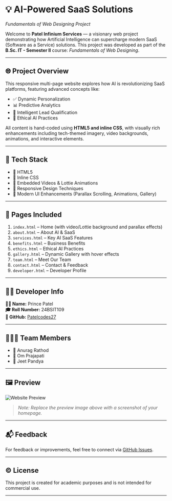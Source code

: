 # 💡 AI-Powered SaaS Solutions  
*Fundamentals of Web Designing Project*

Welcome to **Patel Infinium Services** — a visionary web project demonstrating how Artificial Intelligence can supercharge modern SaaS (Software as a Service) solutions. This project was developed as part of the **B.Sc. IT - Semester II** course: *Fundamentals of Web Designing*.

---

## 🌐 Project Overview

This responsive multi-page website explores how AI is revolutionizing SaaS platforms, featuring advanced concepts like:

- ✅ Dynamic Personalization  
- 📊 Predictive Analytics  
- 🎯 Intelligent Lead Qualification  
- 🧠 Ethical AI Practices  

All content is hand-coded using **HTML5 and inline CSS**, with visually rich enhancements including tech-themed imagery, video backgrounds, animations, and interactive elements.

---

## 🧱 Tech Stack

- 🔹 HTML5  
- 🔹 Inline CSS  
- 🔹 Embedded Videos & Lottie Animations  
- 🔹 Responsive Design Techniques  
- 🔹 Modern UI Enhancements (Parallax Scrolling, Animations, Gallery)

---

## 📄 Pages Included

1. `index.html` – Home (with video/Lottie background and parallax effects)  
2. `about.html` – About AI & SaaS  
3. `services.html` – Key AI SaaS Features  
4. `benefits.html` – Business Benefits  
5. `ethics.html` – Ethical AI Practices  
6. `gallery.html` – Dynamic Gallery with hover effects  
7. `team.html` – Meet Our Team  
8. `contact.html` – Contact & Feedback  
9. `developer.html` – Developer Profile

---

## 🧑‍💻 Developer Info

**👨‍💻 Name:** Prince Patel  
**🎓 Roll Number:** 24BSIT109  
**💼 GitHub:** [Patelcodes27](https://github.com/Patelcodes27)  

---

## 🧑‍🤝‍🧑 Team Members

- 🔹 Anurag Rathod  
- 🔹 Om Prajapati  
- 🔹 Jeet Pandya  

---

## 🖼️ Preview

![Website Preview](preview-image-placeholder.png)

> *Note: Replace the preview image above with a screenshot of your homepage.*

---

## 📬 Feedback

For feedback or improvements, feel free to connect via [GitHub Issues](https://github.com/Patelcodes27).

---

## ©️ License

This project is created for academic purposes and is not intended for commercial use.

---
